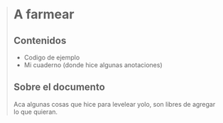 > # A farmear
> ## Contenidos
> * Codigo de ejemplo
> * Mi cuaderno (donde hice algunas anotaciones)
> 
> ## Sobre el documento
> Aca algunas cosas que hice para levelear yolo, son libres de agregar lo que quieran.
